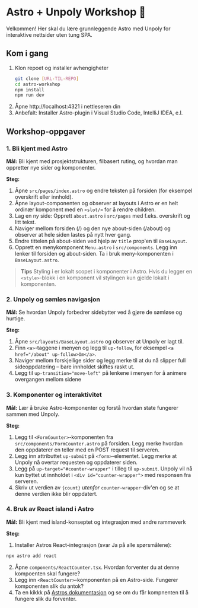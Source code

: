 # Astro + Unpoly Workshop 🌟

Velkommen! Her skal du lære grunnleggende Astro med Unpoly for interaktive nettsider uten tung SPA.

## Kom i gang

1. Klon repoet og installer avhengigheter
   ```sh
   git clone [URL-TIL-REPO]
   cd astro-workshop
   npm install
   npm run dev
   ```
2. Åpne http://localhost:4321 i nettleseren din
3. Anbefalt: Installer Astro-plugin i Visual Studio Code, IntelliJ IDEA, e.l.

## Workshop-oppgaver

### 1. Bli kjent med Astro

**Mål:** Bli kjent med prosjektstrukturen, filbasert ruting, og hvordan man oppretter nye sider og komponenter.

**Steg:**

1. Åpne `src/pages/index.astro` og endre teksten på forsiden (for eksempel overskrift eller innhold).
2. Åpne layout-componenten og observer at layouts i Astro er en helt ordinær komponent med en `<slot/>` for å rendre children.
3. Lag en ny side: Opprett `about.astro` i `src/pages` med f.eks. overskrift og litt tekst.
4. Naviger mellom forsiden (/) og den nye about-siden (/about) og observer at hele siden lastes på nytt hver gang.
5. Endre tittelen på about-siden ved hjelp av `title` prop'en til `BaseLayout`.
6. Opprett en menykomponent `Menu.astro` i `src/components`. Legg inn lenker til forsiden og about-siden. Ta i bruk meny-komponenten i `BaseLayout.astro`.

> **Tips**
> Styling i er lokalt scopet i komponenter i Astro. Hvis du legger en `<style>`-blokk i en komponent vil stylingen kun gjelde lokalt i komponenten.

### 2. Unpoly og sømløs navigasjon

**Mål:** Se hvordan Unpoly forbedrer sidebytter ved å gjøre de sømløse og hurtige.

**Steg:**

1. Åpne `src/layouts/BaseLayout.astro` og observer at Unpoly er lagt til.
2. Finn `<a>`-taggene i menyen og legg til `up-follow`, for eksempel `<a href="/about" up-follow>Om</a>`.
3. Naviger mellom forskjellige sider og legg merke til at du nå slipper full sideoppdatering – bare innholdet skiftes raskt ut.
4. Legg til `up-transition="move-left"` på lenkene i menyen for å animere overgangen mellom sidene

### 3. Komponenter og interaktivitet

**Mål:** Lær å bruke Astro-komponenter og forstå hvordan state fungerer sammen med Unpoly.

**Steg:**

1. Legg til `<FormCounter>`-komponenten fra `src/components/FormCounter.astro` på forsiden.
   Legg merke hvordan den oppdaterer en teller med en POST request til serveren.
2. Legg inn attributtet `up-submit` på `<form>`-elementet. Legg merke at Unpoly nå overtar requesten og oppdaterer siden.
3. Legg på `up-target="#counter-wrapper"` i tilleg til `up-submit`. Unpoly vil nå kun byttet ut innholdet i `<div id="counter-wrapper">` med responsen fra serveren.
4. Skriv ut verdien av `{count}` _utenfor_ `counter-wrapper`-div'en og se at denne verdien ikke blir oppdatert.

### 4. Bruk av React island i Astro

**Mål:** Bli kjent med island-konseptet og integrasjon med andre rammeverk

**Steg:**

1. Installer Astros React-integrasjon (svar Ja på alle spørsmålene):

```sh
npx astro add react
```

2. Åpne `components/ReactCounter.tsx`. Hvordan forventer du at denne kompoenten skal fungere?
3. Legg inn `<ReactCounter>`-komponenten på en Astro-side. Fungerer komponenten slik du antok?
4. Ta en kikkk på [Astros dokumentasjon](https://docs.astro.build/en/guides/framework-components/#hydrating-interactive-components) og se om du får kompnenten til å fungere slik du forventer.
